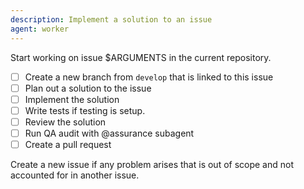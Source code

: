 ```yaml
---
description: Implement a solution to an issue
agent: worker
---
```


Start working on issue $ARGUMENTS in the current repository.

- [ ] Create a new branch from `develop` that is linked to this issue
- [ ] Plan out a solution to the issue
- [ ] Implement the solution
- [ ] Write tests if testing is setup.
- [ ] Review the solution
- [ ] Run QA audit with @assurance subagent
- [ ] Create a pull request

Create a new issue if any problem arises that is out of scope and not accounted for in another issue.
